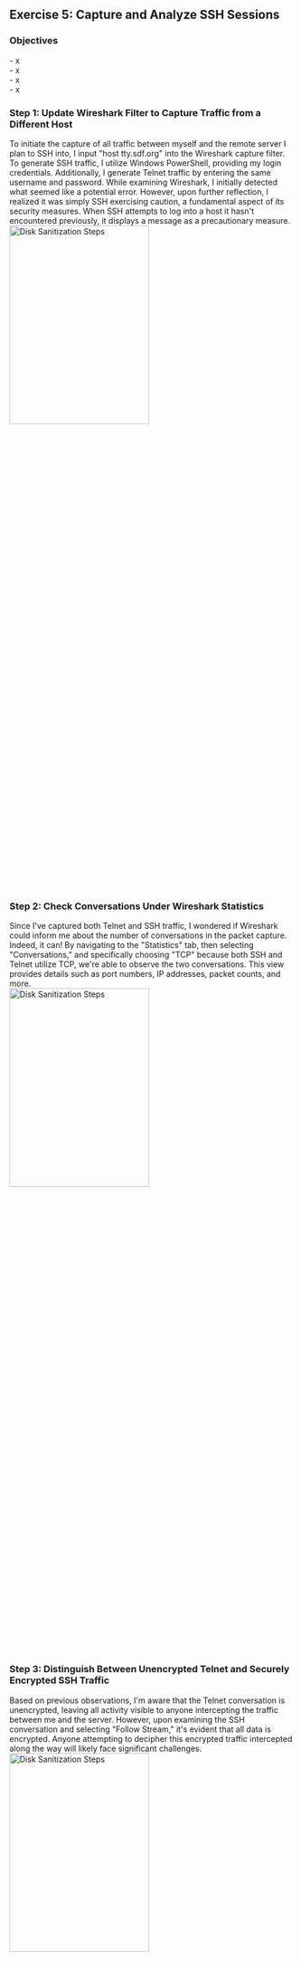 <h2>Exercise 5: Capture and Analyze SSH Sessions</h2>

<h3>Objectives</h3>
- x
<br />
- x
<br />
- x
<br />
- x

<h3>Step 1: Update Wireshark Filter to Capture Traffic from a Different Host</h3>
To initiate the capture of all traffic between myself and the remote server I plan to SSH into, I input "host tty.sdf.org" into the Wireshark capture filter. To generate SSH traffic, I utilize Windows PowerShell, providing my login credentials. Additionally, I generate Telnet traffic by entering the same username and password. While examining Wireshark, I initially detected what seemed like a potential error. However, upon further reflection, I realized it was simply SSH exercising caution, a fundamental aspect of its security measures. When SSH attempts to log into a host it hasn't encountered previously, it displays a message as a precautionary measure.
<br />
<img src="https://github.com/Yagoobz/CaptureAnalyzeSSHSessions/assets/145611184/1ad469ab-0a5a-4d7d-9eb5-b47bc24b682b" height="30%" width="70%" alt="Disk Sanitization Steps"/>

<h3>Step 2: Check Conversations Under Wireshark Statistics</h3>
Since I've captured both Telnet and SSH traffic, I wondered if Wireshark could inform me about the number of conversations in the packet capture. Indeed, it can! By navigating to the "Statistics" tab, then selecting "Conversations," and specifically choosing "TCP" because both SSH and Telnet utilize TCP, we're able to observe the two conversations. This view provides details such as port numbers, IP addresses, packet counts, and more. 
<br />
<img src="https://github.com/Yagoobz/CaptureAnalyzeSSHSessions/assets/145611184/687d7fc4-3524-47bc-b19b-e7b127ec8af6" height="30%" width="70%" alt="Disk Sanitization Steps"/>

<h3>Step 3: Distinguish Between Unencrypted Telnet and Securely Encrypted SSH Traffic</h3>
Based on previous observations, I'm aware that the Telnet conversation is unencrypted, leaving all activity visible to anyone intercepting the traffic between me and the server. However, upon examining the SSH conversation and selecting "Follow Stream," it's evident that all data is encrypted. Anyone attempting to decipher this encrypted traffic intercepted along the way will likely face significant challenges.
<br />
<img src="..." height="30%" width="70%" alt="Disk Sanitization Steps"/>

